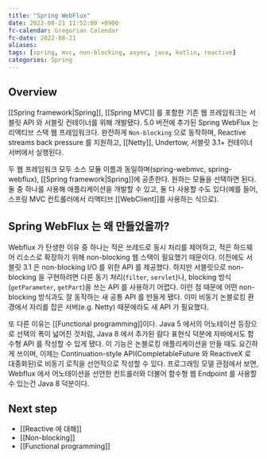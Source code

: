 ```yaml
---
title: "Spring WebFlux"
date: 2022-08-21 11:52:00 +0900
fc-calendar: Gregorian Calendar
fc-date: 2022-08-21
aliases: 
tags: [spring, mvc, non-blocking, async, java, kotlin, reactive]
categories: Spring
---
```


## Overview

[[Spring framework|Spring]], [[Spring MVC]] 를 포함한 기존 웹 프레임워크는 서블릿 API 와 서블릿 컨테이너를 위해 개발됐다. 5.0 버전에 추가된 Spring WebFlux 는 리액티브 스택 웹 프레임워크다. 완전하게 `Non-blocking` 으로 동작하며, Reactive streams back pressure 를 지원하고, [[Netty]], Undertow, 서블릿 3.1+ 컨테이너 서버에서 실행된다.

두 웹 프레임워크 모두 소스 모듈 이름과 동일하며(spring-webmvc, spring-webflux), [[Spring framework|Spring]]에 공존한다. 원하는 모듈을 선택하면 된다. 둘 중 하나를 사용해 애플리케이션을 개발할 수 있고, 둘 다 사용할 수도 있다(예를 들어, 스프링 MVC 컨트롤러에서 리액티브 [[WebClient]]를 사용하는 식으로).

## Spring WebFlux 는 왜 만들었을까?

Webflux 가 탄생한 이유 중 하나는 적은 쓰레드로 동시 처리를 제어하고, 적은 하드웨어 리소스로 확장하기 위해 non-blocking 웹 스택이 필요했기 때문이다. 이전에도 서블릿 3.1 은 non-blocking I/O 를 위한 API 를 제공했다. 하지만 서블릿으로 non-blocking 을 구현하려면 다른 동기 처리(`filter`, `servlet`)나, blocking 방식(`getParameter`, `getPart`)을 쓰는 API 를 사용하기 어렵다. 이런 점 때문에 어떤 non-blocking 방식과도 잘 동작하는 새 공통 API 를 만들게 됐다. 이미 비동기 논블로킹 환경에서 자리를 잡은 서버(e.g. Netty) 때문에라도 새 API 가 필요했다.

또 다른 이유는 [[Functional programming]]이다. Java 5 에서의 어노테이션 등장으로 선택의 폭이 넓어진 것처럼, Java 8 에서 추가된 람다 표현식 덕분에 자바에서도 함수형 API 를 작성할 수 있게 됐다. 이 기능은 논블로킹 애플리케이션을 만들 때도 요긴하게 쓰이며, 이제는 Continuation-style API(CompletableFuture 와 ReactiveX 로 대중화된)로 비동기 로직을 선언적으로 작성할 수 있다. 프로그래밍 모델 관점에서 보면, Webflux 에서 어노테이션을 선언한 컨트롤러와 더불어 함수형 웹 Endpoint 를 사용할 수 있는건 Java 8 덕분이다.

## Next step

- [[Reactive 에 대해]]
- [[Non-blocking]]
- [[Functional programming]]

